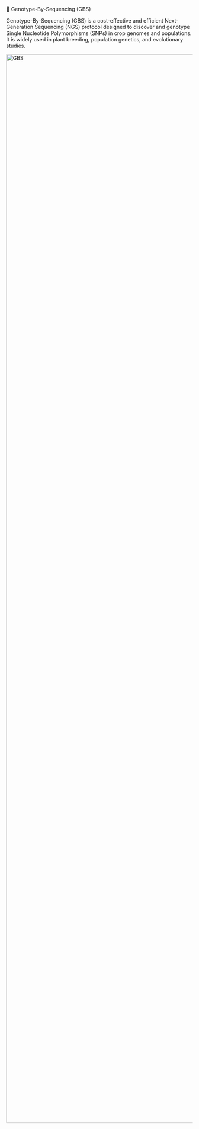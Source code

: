 🌱 Genotype-By-Sequencing (GBS)

Genotype-By-Sequencing (GBS) is a cost-effective and efficient Next-Generation Sequencing (NGS) protocol designed to discover and genotype Single Nucleotide Polymorphisms (SNPs) in crop genomes and populations.
It is widely used in plant breeding, population genetics, and evolutionary studies.

<img width="3000" height="2886" alt="GBS" src="https://github.com/user-attachments/assets/9b864ffe-aa59-4746-ba90-dd622efb056a" />
